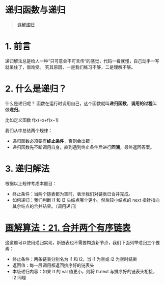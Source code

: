 

递归函数与递归
======
> [详解递归](https://leetcode-cn.com/problems/merge-two-sorted-lists/solution/yi-kan-jiu-hui-yi-xie-jiu-fei-xiang-jie-di-gui-by-/)

# 1. 前言
递归解法总是给人一种“只可意会不可言传”的感觉，代码一看就懂，自己动手一写就呆住了，很难受。
究其原因，一是我们练习不够，二是理解不够。

# 2. 什么是递归？
什么是递归呢？
函数在运行时调用自己，这个函数就叫**递归函数**，**调用的过程**叫做**递归**。

比如定义函数 f(x)=x+f(x−1)

我们从中总结两个规律：
* 递归函数必须要有**终止条件**，否则会出错；
* 递归函数先不断调用自身，直到遇到终止条件后进行**回溯**，最终返回答案。

# 3. 递归解法
根据以上规律考虑本题目：
* 终止条件：当两个链表都为空时，表示我们对链表已合并完成。
* 如何递归：我们判断 l1 和 l2 头结点哪个更小，然后较小结点的 next 指针指向其余结点的合并结果。（调用递归）


# [画解算法：21. 合并两个有序链表](https://leetcode-cn.com/problems/merge-two-sorted-lists/solution/hua-jie-suan-fa-21-he-bing-liang-ge-you-xu-lian-bi/)
这道题可以使用递归实现，新链表也不需要构造新节点，我们下面列举递归三个要素：
* 终止条件：两条链表分别名为 l1 和 l2，当 l1 为空或 l2 为空时结束
* 返回值：每一层调用都返回排序好的链表头
* 本级递归内容：如果 l1 的 val 值更小，则将 l1.next 与排序好的链表头相接，l2 同理

